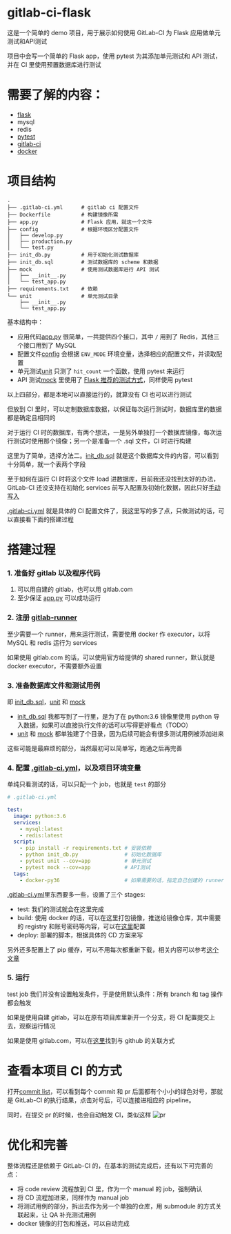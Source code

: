 # gitlab-ci-flask

这是一个简单的 demo 项目，用于展示如何使用 GitLab-CI 为 Flask 应用做单元测试和API测试

项目中会写一个简单的 Flask app，使用 pytest 为其添加单元测试和 API 测试，并在 CI 里使用预置数据库进行测试

# 需要了解的内容：
* [flask](https://github.com/pallets/flask)
* mysql
* redis
* [pytest](https://docs.pytest.org/en/latest/)
* [gitlab-ci](https://gitlab.com/help/ci/yaml/README)
* [docker](https://www.docker.com/)

# 项目结构

```
.
├── .gitlab-ci.yml      # gitlab ci 配置文件
├── Dockerfile          # 构建镜像所需
├── app.py              # Flask 应用，就这一个文件
├── config              # 根据环境区分配置文件
│   ├── develop.py
│   ├── production.py
│   └── test.py
├── init_db.py          # 用于初始化测试数据库
├── init_db.sql         # 测试数据库的 scheme 和数据
├── mock                # 使用测试数据库进行 API 测试
│   ├── __init__.py
│   └── test_app.py
├── requirements.txt    # 依赖
└── unit                # 单元测试目录
    ├── __init__.py
    └── test_app.py
```

基本结构中：
* 应用代码[app.py] 很简单，一共提供四个接口，其中 `/` 用到了 Redis，其他三个接口用到了 MySQL
* 配置文件[config] 会根据 `ENV_MODE` 环境变量，选择相应的配置文件，并读取配置
* 单元测试[unit] 只测了 `hit_count` 一个函数，使用 pytest 来运行
* API 测试[mock] 里使用了 [Flask 推荐的测试方式](https://flask.palletsprojects.com/en/1.1.x/testing/)，同样使用 pytest

以上四部分，都是本地可以直接运行的，就算没有 CI 也可以进行测试

但放到 CI 里时，可以定制数据库数据，以保证每次运行测试时，数据库里的数据都是确定且相同的

对于运行 CI 时的数据库，有两个想法，一是另外单独打一个数据库镜像，每次运行测试时使用那个镜像；另一个是准备一个 .sql 文件，CI 时进行构建

这里为了简单，选择方法二。[init_db.sql] 就是这个数据库文件的内容，可以看到十分简单，就一个表两个字段

至于如何在运行 CI 时将这个文件 load 进数据库，目前我还没找到太好的办法，GitLab-CI 还没支持在初始化 services 前写入配置及初始化数据，因此只好[手动写入](init_db.py)

[.gitlab-ci.yml] 就是具体的 CI 配置文件了，我这里写的多了点，只做测试的话，可以直接看下面的搭建过程

# 搭建过程

### 1. 准备好 gitlab 以及程序代码

1. 可以用自建的 gitlab，也可以用 gitlab.com
2. 至少保证 [app.py] 可以成功运行

### 2. 注册 [gitlab-runner](https://docs.gitlab.com/runner/install/)

至少需要一个 runner，用来运行测试，需要使用 docker 作 executor，以将 MySQL 和 redis 运行为 services

如果使用 gitlab.com 的话，可以使用官方给提供的 shared runner，默认就是 docker executor，不需要额外设置

### 3. 准备数据库文件和测试用例

即 [init_db.sql]，[unit] 和 [mock]

* [init_db.sql] 我都写到了一行里，是为了在 python:3.6 镜像里使用 python 导入数据，如果可以直接执行文件的话可以写得更好看点（TODO）
* [unit] 和 [mock] 都单独建了个目录，因为后续可能会有很多测试用例被添加进来

这些可能是最麻烦的部分，当然最初可以简单写，跑通之后再完善

### 4. 配置 [.gitlab-ci.yml]，以及项目环境变量

单纯只看测试的话，可以只配一个 job，也就是 `test` 的部分

```yaml
# .gitlab-ci.yml

test:
  image: python:3.6
  services:
    - mysql:latest
    - redis:latest
  script:
    - pip install -r requirements.txt # 安装依赖
    - python init_db.py               # 初始化数据库
    - pytest unit --cov=app           # 单元测试
    - pytest mock --cov=app           # API测试
  tags:
    - docker-py36                     # 如果需要的话，指定自己创建的 runner
```

[.gitlab-ci.yml]里东西要多一些，设置了三个 stages:
* test: 我们的测试就会在这里完成
* build: 使用 docker 的话，可以在这里打包镜像，推送给镜像仓库，其中需要的 registry 和账号密码等内容，可以在[这里](https://gitlab.com/help/ci/variables/README#variables)配置
* deploy: 部署的脚本，根据具体的 CD 方案来写

另外还多配置上了 pip 缓存，可以不用每次都重新下载，相关内容可以参考[这个文章](https://blog.zacharyjia.me/2017/04/06/gitlab-ci-docker-pip-cache/)

### 5. 运行

test job 我们并没有设置触发条件，于是使用默认条件：所有 branch 和 tag 操作都会触发

如果是使用自建 gitlab，可以在原有项目库里新开一个分支，将 CI 配置提交上去，观察运行情况

如果是使用 gitlab.com，可以在[这里](https://docs.gitlab.com/ee/ci/ci_cd_for_external_repos/github_integration.html)找到与 github 的关联方式

# 查看本项目 CI 的方式

打开[commit list](https://github.com/WokoLiu/gitlab-ci-flask/commits/master)，可以看到每个 commit 和 pr 后面都有个小小的绿色对号，那就是 GitLab-CI 的执行结果，点击对号后，可以连接进相应的 pipeline。

同时，在提交 pr 的时候，也会自动触发 CI，类似这样
![pr](https://gitlab.com/help/user/project/integrations/img/github_status_check_pipeline_update.png)

# 优化和完善

整体流程还是依赖于 GitLab-CI 的，在基本的测试完成后，还有以下可完善的点：
* 将 code review 流程放到 CI 里，作为一个 manual 的 job，强制确认
* 将 CD 流程加进来，同样作为 manual job
* 将测试用例的部分，拆出去作为另一个单独的仓库，用 submodule 的方式关联起来，让 QA 补充测试用例
* docker 镜像的打包和推送，可以自动完成

[.gitlab-ci.yml]: .gitlab-ci.yml
[app.py]: app.py
[init_db.sql]: init_db.sql
[mock]: mock
[unit]: unit
[config]: config

